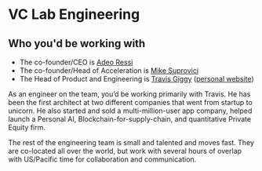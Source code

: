 # VC Lab Engineering
## Who you'd be working with

- The co-founder/CEO is [Adeo Ressi](https://www.linkedin.com/in/adeoressi/)
- The co-founder/Head of Acceleration is [Mike Suprovici](https://www.linkedin.com/in/mikesuprovici/)
- The Head of Product and Engineering is [Travis Giggy](https://www.linkedin.com/in/travisgiggy/) ([personal website](https://travis.giggy.com/))

As an engineer on the team, you’d be working primarily with Travis. He has been the first architect at two different companies that went from startup to unicorn. He also started and sold a multi-million-user app company, helped launch a Personal AI, Blockchain-for-supply-chain, and quantitative Private Equity firm.

The rest of the engineering team is small and talented and moves fast. They are co-located all over the world, but work with several hours of overlap with US/Pacific time for collaboration and communication.
